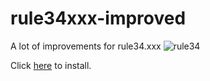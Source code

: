 # rule34xxx-improved
A lot of improvements for rule34.xxx  ![rule34](https://rule34.xxx/favicon.ico)

Click [here](https://github.com/kekxd666/rule34xxx-improved/raw/main/rule34_improved.user.js) to install.
